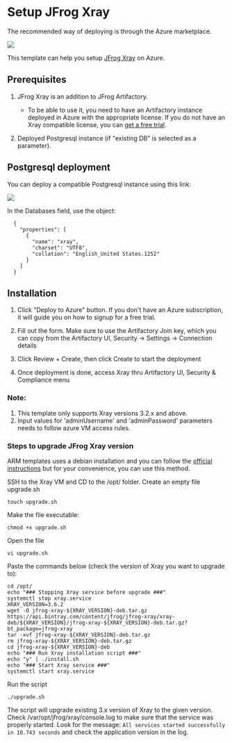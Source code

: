 # Setup JFrog Xray
The recommended way of deploying is through the Azure marketplace.

<a href="https://portal.azure.com/#create/Microsoft.Template/uri/https%3A%2F%2Fraw.githubusercontent.com%2Fjfrog%2FJFrog-Cloud-Installers%2Fmaster%2FAzureResourceManager%2FXray%2Fazuredeploy_xray_vmss.json" target="_blank">
<img src="https://aka.ms/deploytoazurebutton"/>
</a>

This template can help you setup  [JFrog Xray](https://jfrog.com/xray/) on Azure.

## Prerequisites 
1. JFrog Xray is an addition to JFrog Artifactory. 
    * To be able to use it, you need to have an Artifactory instance deployed in Azure with the appropriate license. If you do not have an Xray compatible license, you can [get a free trial](https://jfrog.com/xray/free-trial/).

2. Deployed Postgresql instance (if "existing DB" is selected as a parameter).

## Postgresql deployment
You can deploy a compatible Postgresql instance using this link:

<a href="https://portal.azure.com/#create/Microsoft.Template/uri/https%3A%2F%2Fraw.githubusercontent.com%2Fjfrog%2FJFrog-Cloud-Installers%2Farm-xray%2FAzureResourceManager%2FPostgresql%2FazurePostgresDBDeploy.json" target="_blank">
<img src="https://aka.ms/deploytoazurebutton"/>
</a>

In the Databases field, use the object: 

```
  {
    "properties": [
      {
        "name": "xray",
        "charset": "UTF8",
        "collation": "English_United States.1252"
      }
    ]
  }
```

## Installation
1. Click "Deploy to Azure" button. If you don't have an Azure subscription, it will guide you on how to signup for a free trial.

2. Fill out the form. Make sure to use the Artifactory Join key, which you can copy from the Artifactory UI, Security -> Settings -> Connection details 

3. Click Review + Create, then click Create to start the deployment 

4. Once deployment is done, access Xray thru Artifactory UI, Security & Compliance menu




### Note: 
1. This template only supports Xray versions 3.2.x and above.
2. Input values for 'adminUsername' and 'adminPassword' parameters needs to follow azure VM access rules.

### Steps to upgrade JFrog Xray version

ARM templates uses a debian installation and you can follow the [official instructions](https://www.jfrog.com/confluence/display/JFROG/Upgrading+Xray#UpgradingXray-InteractiveScriptUpgrade(recommended).1) but for your convenience, you can use this method.

SSH to the Xray VM and CD to the /opt/ folder. Create an empty file upgrade.sh

``touch upgrade.sh``

Make the file executable:

```chmod +x upgrade.sh```

Open the file 

```vi upgrade.sh```

Paste the commands below (check the version of Xray you want to upgrade to):
```
cd /opt/
echo "### Stopping Xray service before upgrade ###"
systemctl stop xray.service
XRAY_VERSION=3.6.2
wget -O jfrog-xray-${XRAY_VERSION}-deb.tar.gz https://api.bintray.com/content/jfrog/jfrog-xray/xray-deb/${XRAY_VERSION}/jfrog-xray-${XRAY_VERSION}-deb.tar.gz?bt_package=jfrog-xray
tar -xvf jfrog-xray-${XRAY_VERSION}-deb.tar.gz
rm jfrog-xray-${XRAY_VERSION}-deb.tar.gz
cd jfrog-xray-${XRAY_VERSION}-deb
echo "### Run Xray installation script ###"
echo "y" | ./install.sh
echo "### Start Xray service ###"
systemctl start xray.service
```
Run the script

```./upgrade.sh```

The script will upgrade existing 3.x version of Xray to the given version. Check /var/opt/jfrog/xray/console.log to make sure that the service was properly started. Look for the message:
```All services started successfully in 10.743 seconds```
and check the application version in the log. 

